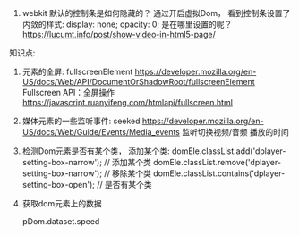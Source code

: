 1. webkit 默认的控制条是如何隐藏的？
  通过开启虚拟Dom， 看到控制条设置了内敛的样式:
    display: none;
    opacity: 0;
  是在哪里设置的呢？
  https://lucumt.info/post/show-video-in-html5-page/



  知识点:
  1. 元素的全屏: fullscreenElement
  https://developer.mozilla.org/en-US/docs/Web/API/DocumentOrShadowRoot/fullscreenElement
  Fullscreen API：全屏操作
  https://javascript.ruanyifeng.com/htmlapi/fullscreen.html

  2. 媒体元素的一些监听事件: seeked
  https://developer.mozilla.org/en-US/docs/Web/Guide/Events/Media_events
  监听切换视频/音频 播放的时间

  3. 检测Dom元素是否有某个类， 添加某个类:
  domEle.classList.add('dplayer-setting-box-narrow'); // 添加某个类
  domEle.classList.remove('dplayer-setting-box-narrow'); // 移除某个类
  domEle.classList.contains('dplayer-setting-box-open'); // 是否有某个类

  4. 获取dom元素上的数据 <p data-name='p元素'>
  pDom.dataset.speed